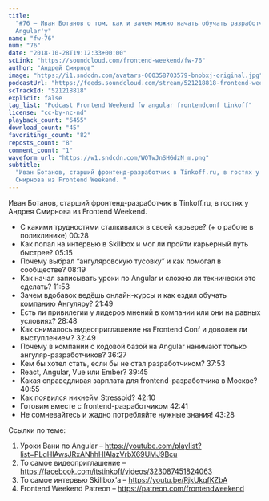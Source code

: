 ```yaml
---
title:
  "#76 – Иван Ботанов о том, как и зачем можно начать обучать разработчиков
  Angular'у"
name: "fw-76"
num: "76"
date: "2018-10-28T19:12:33+00:00"
scLink: "https://soundcloud.com/frontend-weekend/fw-76"
author: "Андрей Смирнов"
image: "https://i1.sndcdn.com/avatars-000358703579-bnobxj-original.jpg"
podcastUrl: "https://feeds.soundcloud.com/stream/521218818-frontend-weekend-fw-76.m4a"
scTrackId: "521218818"
explicit: false
tag_list: "Podcast Frontend Weekend fw angular frontendconf tinkoff"
license: "cc-by-nc-nd"
playback_count: "6455"
download_count: "45"
favoritings_count: "82"
reposts_count: "8"
comment_count: "1"
waveform_url: "https://w1.sndcdn.com/WOTwJnSHGdzN_m.png"
subtitle:
  "Иван Ботанов, старший фронтенд-разработчик в Tinkoff.ru, в гостях у Андрея
  Смирнова из Frontend Weekend. "
---
```


Иван Ботанов, старший фронтенд-разработчик в Tinkoff.ru, в гостях у Андрея
Смирнова из Frontend Weekend.

- С какими трудностями сталкивался в своей карьере? (+ о работе в поликлинике)
  <timecode sec="28">00:28</timecode>
- Как попал на интервью в Skillbox и мог ли пройти карьерный путь быстрее?
  <timecode sec="315">05:15</timecode>
- Почему выбрал “ангуляровскую тусовку” и как помогал в сообществе?
  <timecode sec="499">08:19</timecode>
- Как начал записывать уроки по Angular и сложно ли технически это сделать?
  <timecode sec="713">11:53</timecode>
- Зачем вдобавок ведёшь онлайн-курсы и как ездил обучать компанию Ангуляру?
  <timecode sec="1309">21:49</timecode>
- Есть ли привилегии у лидеров мнений в компании или они на равных условиях?
  <timecode sec="1728">28:48</timecode>
- Как снималось видеоприглашение на Frontend Conf и доволен ли выступлением?
  <timecode sec="1969">32:49</timecode>
- Почему в компании с кодовой базой на Angular нанимают только
  ангуляр-разработчиков? <timecode sec="2187">36:27</timecode>
- Кем бы хотел стать, если бы не стал разработчиком?
  <timecode sec="2273">37:53</timecode>
- React, Angular, Vue или Ember? <timecode sec="2385">39:45</timecode>
- Какая справедливая зарплата для frontend-разработчика в Москве?
  <timecode sec="2455">40:55</timecode>
- Как появился никнейм Stressoid? <timecode sec="2530">42:10</timecode>
- Готовим вместе с frontend-разработчиком <timecode sec="2561">42:41</timecode>
- Не сомневайтесь и жадно потребляйте нужные знания!
  <timecode sec="2608">43:28</timecode>

Ссылки по теме:

1. Уроки Вани по Angular –
   <https://youtube.com/playlist?list=PLqHlAwsJRxANhhHlAlazVrbX69UMJ9Bcu>
2. То самое видеоприглашение –
   <https://facebook.com/itstinkoff/videos/323087451824063>
3. То самое интервью Skillbox’а – <https://youtu.be/RjkUkqfKZbA>
4. Frontend Weekend Patreon – <https://patreon.com/frontendweekend>
